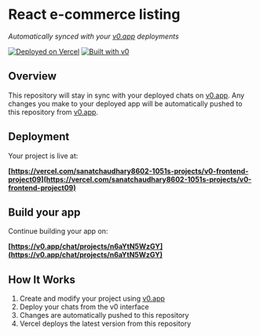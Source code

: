 # React e-commerce listing

*Automatically synced with your [v0.app](https://v0.app) deployments*

[![Deployed on Vercel](https://img.shields.io/badge/Deployed%20on-Vercel-black?style=for-the-badge&logo=vercel)](https://vercel.com/sanatchaudhary8602-1051s-projects/v0-frontend-project09)
[![Built with v0](https://img.shields.io/badge/Built%20with-v0.app-black?style=for-the-badge)](https://v0.app/chat/projects/n6aYtN5WzGY)

## Overview

This repository will stay in sync with your deployed chats on [v0.app](https://v0.app).
Any changes you make to your deployed app will be automatically pushed to this repository from [v0.app](https://v0.app).

## Deployment

Your project is live at:

**[https://vercel.com/sanatchaudhary8602-1051s-projects/v0-frontend-project09](https://vercel.com/sanatchaudhary8602-1051s-projects/v0-frontend-project09)**

## Build your app

Continue building your app on:

**[https://v0.app/chat/projects/n6aYtN5WzGY](https://v0.app/chat/projects/n6aYtN5WzGY)**

## How It Works

1. Create and modify your project using [v0.app](https://v0.app)
2. Deploy your chats from the v0 interface
3. Changes are automatically pushed to this repository
4. Vercel deploys the latest version from this repository